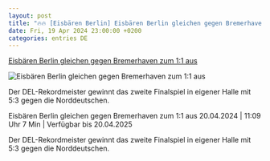 ```yaml
---
layout: post
title: "🔥🔥 [Eisbären Berlin] Eisbären Berlin gleichen gegen Bremerhaven zum 1:1 aus"
date: Fri, 19 Apr 2024 23:00:00 +0200
categories: entries DE
---
```

[Eisbären Berlin gleichen gegen Bremerhaven zum 1:1 aus](https://www.ndr.de/sport/mehr_sport/Eisbaeren-Berlin-gleichen-gegen-Bremerhaven-zum-11-aus,video11078.html)

![Eisbären Berlin gleichen gegen Bremerhaven zum 1:1 aus](https://www.ndr.de/sport/mehr_sport/eishockey756_v-contentxl.jpg)

Der DEL-Rekordmeister gewinnt das zweite Finalspiel in eigener Halle mit 5:3 gegen die Norddeutschen.

Eisbären Berlin gleichen gegen Bremerhaven zum 1:1 aus 20.04.2024 | 11:09 Uhr 7 Min | Verfügbar bis 20.04.2025

Der DEL-Rekordmeister gewinnt das zweite Finalspiel in eigener Halle mit 5:3 gegen die Norddeutschen.

